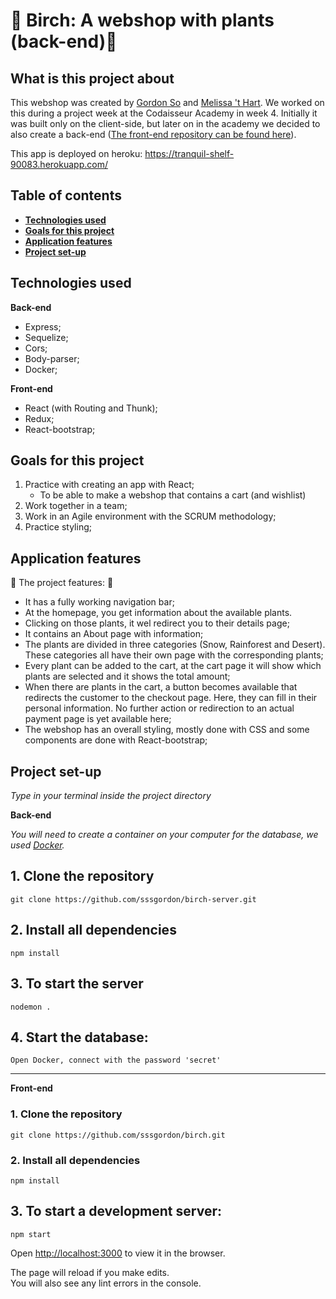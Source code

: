 # :evergreen_tree: Birch: A webshop with plants (back-end):evergreen_tree:

## What is this project about 
This webshop was created by [Gordon So](https://github.com/sssgordon) and [Melissa 't Hart](https://github.com/MelissaDTH). We worked on this during a project week at the Codaisseur Academy in week 4. Initially it was built only on the client-side, but later on in the academy we decided to also create a back-end ([The front-end repository can be found here](https://github.com/sssgordon/birch.git)). 

This app is deployed on heroku: https://tranquil-shelf-90083.herokuapp.com/

## Table of contents 
- **[Technologies used](#technologies-used)**
- **[Goals for this project](#goals-for-this-project)**
- **[Application features](#application-features)**
- **[Project set-up](#project-set-up)**

## Technologies used 

<b>Back-end</b>
  - Express;
  - Sequelize;
  - Cors;
  - Body-parser;
  - Docker;

<b>Front-end</b>
  - React (with Routing and Thunk);
  - Redux;
  - React-bootstrap;

  
## Goals for this project

1. Practice with creating an app with React;
    - To be able to make a webshop that contains a cart (and wishlist)
2. Work together in a team;
3. Work in an Agile environment with the SCRUM methodology;
4. Practice styling;

## Application features

 :floppy_disk: The project features:  :floppy_disk:

  - It has a fully working navigation bar;
  - At the homepage, you get information about the available plants.
  - Clicking on those plants, it wel redirect you to their details page;
  - It contains an About page with information;
  - The plants are divided in three categories (Snow, Rainforest and Desert). These categories all have their own page with the corresponding plants;
  - Every plant can be added to the cart, at the cart page it will show which plants are selected and it shows the total amount;
  - When there are plants in the cart, a button becomes available that redirects the customer to the checkout page. Here, they can fill in their personal information. No further action or redirection to an actual payment page is yet available here;
  - The webshop has an overall styling, mostly done with CSS and some components are done with React-bootstrap;

## Project set-up
<i>Type in your terminal inside the project directory</i>

<b>Back-end</b>

<i> You will need to create a container on your computer for the database, we used [Docker](http://docker.com/).</i>

## 1. Clone the repository 
```
git clone https://github.com/sssgordon/birch-server.git
```

## 2. Install all dependencies
```
npm install
```

## 3. To start the server

``` 
nodemon .
```

## 4. Start the database:

``` 
Open Docker, connect with the password 'secret'
```

<hr>
<b>Front-end</b>

### 1. Clone the repository
```
git clone https://github.com/sssgordon/birch.git
```

### 2. Install all dependencies 
```
npm install
```

## 3. To start a development server:

``` 
npm start
```

Open [http://localhost:3000](http://localhost:3000) to view it in the browser.

The page will reload if you make edits.<br />
You will also see any lint errors in the console.
